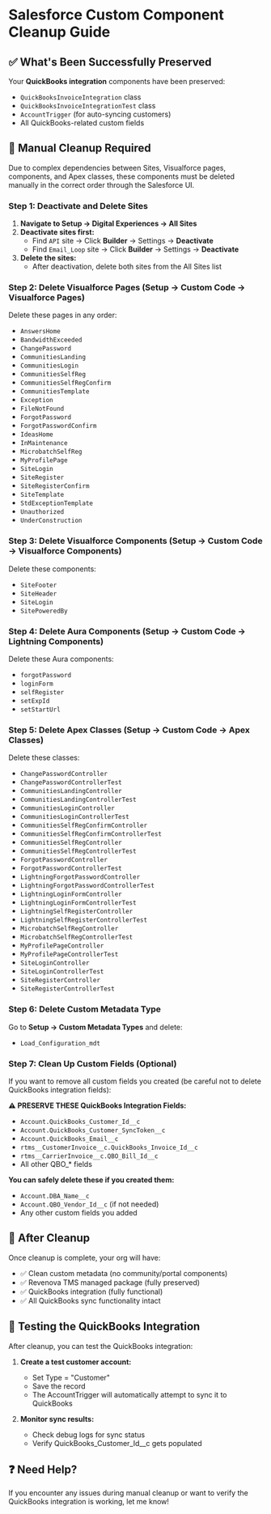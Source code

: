 # Salesforce Custom Component Cleanup Guide

## ✅ What's Been Successfully Preserved

Your **QuickBooks integration** components have been preserved:
- `QuickBooksInvoiceIntegration` class
- `QuickBooksInvoiceIntegrationTest` class  
- `AccountTrigger` (for auto-syncing customers)
- All QuickBooks-related custom fields

## 🛑 Manual Cleanup Required

Due to complex dependencies between Sites, Visualforce pages, components, and Apex classes, these components must be deleted manually in the correct order through the Salesforce UI.

### Step 1: Deactivate and Delete Sites

1. **Navigate to Setup → Digital Experiences → All Sites**
2. **Deactivate sites first:**
   - Find `API` site → Click **Builder** → Settings → **Deactivate**
   - Find `Email_Loop` site → Click **Builder** → Settings → **Deactivate**
3. **Delete the sites:**
   - After deactivation, delete both sites from the All Sites list

### Step 2: Delete Visualforce Pages (Setup → Custom Code → Visualforce Pages)

Delete these pages in any order:
- `AnswersHome`
- `BandwidthExceeded`
- `ChangePassword`
- `CommunitiesLanding`
- `CommunitiesLogin`
- `CommunitiesSelfReg`
- `CommunitiesSelfRegConfirm`
- `CommunitiesTemplate`
- `Exception`
- `FileNotFound`
- `ForgotPassword`
- `ForgotPasswordConfirm`
- `IdeasHome`
- `InMaintenance`
- `MicrobatchSelfReg`
- `MyProfilePage`
- `SiteLogin`
- `SiteRegister`
- `SiteRegisterConfirm`
- `SiteTemplate`
- `StdExceptionTemplate`
- `Unauthorized`
- `UnderConstruction`

### Step 3: Delete Visualforce Components (Setup → Custom Code → Visualforce Components)

Delete these components:
- `SiteFooter`
- `SiteHeader`
- `SiteLogin`
- `SitePoweredBy`

### Step 4: Delete Aura Components (Setup → Custom Code → Lightning Components)

Delete these Aura components:
- `forgotPassword`
- `loginForm`
- `selfRegister`
- `setExpId`
- `setStartUrl`

### Step 5: Delete Apex Classes (Setup → Custom Code → Apex Classes)

Delete these classes:
- `ChangePasswordController`
- `ChangePasswordControllerTest`
- `CommunitiesLandingController`
- `CommunitiesLandingControllerTest`
- `CommunitiesLoginController`
- `CommunitiesLoginControllerTest`
- `CommunitiesSelfRegConfirmController`
- `CommunitiesSelfRegConfirmControllerTest`
- `CommunitiesSelfRegController`
- `CommunitiesSelfRegControllerTest`
- `ForgotPasswordController`
- `ForgotPasswordControllerTest`
- `LightningForgotPasswordController`
- `LightningForgotPasswordControllerTest`
- `LightningLoginFormController`
- `LightningLoginFormControllerTest`
- `LightningSelfRegisterController`
- `LightningSelfRegisterControllerTest`
- `MicrobatchSelfRegController`
- `MicrobatchSelfRegControllerTest`
- `MyProfilePageController`
- `MyProfilePageControllerTest`
- `SiteLoginController`
- `SiteLoginControllerTest`
- `SiteRegisterController`
- `SiteRegisterControllerTest`

### Step 6: Delete Custom Metadata Type

Go to **Setup → Custom Metadata Types** and delete:
- `Load_Configuration_mdt`

### Step 7: Clean Up Custom Fields (Optional)

If you want to remove all custom fields you created (be careful not to delete QuickBooks integration fields):

**⚠️ PRESERVE THESE QuickBooks Integration Fields:**
- `Account.QuickBooks_Customer_Id__c`
- `Account.QuickBooks_Customer_SyncToken__c`
- `Account.QuickBooks_Email__c`
- `rtms__CustomerInvoice__c.QuickBooks_Invoice_Id__c`
- `rtms__CarrierInvoice__c.QBO_Bill_Id__c`
- All other QBO_* fields

**You can safely delete these if you created them:**
- `Account.DBA_Name__c`
- `Account.QBO_Vendor_Id__c` (if not needed)
- Any other custom fields you added

## 🎯 After Cleanup

Once cleanup is complete, your org will have:
- ✅ Clean custom metadata (no community/portal components)
- ✅ Revenova TMS managed package (fully preserved)
- ✅ QuickBooks integration (fully functional)
- ✅ All QuickBooks sync functionality intact

## 🔧 Testing the QuickBooks Integration

After cleanup, you can test the QuickBooks integration:

1. **Create a test customer account:**
   - Set Type = "Customer"
   - Save the record
   - The AccountTrigger will automatically attempt to sync it to QuickBooks

2. **Monitor sync results:**
   - Check debug logs for sync status
   - Verify QuickBooks_Customer_Id__c gets populated

## ❓ Need Help?

If you encounter any issues during manual cleanup or want to verify the QuickBooks integration is working, let me know!